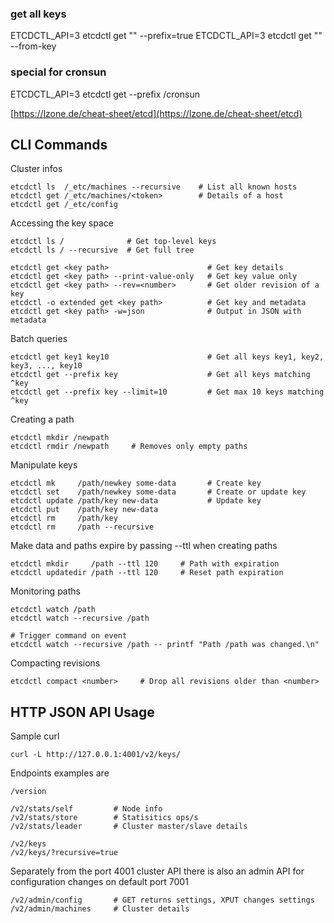 ### get all keys

ETCDCTL_API=3 etcdctl get "" --prefix=true
ETCDCTL_API=3 etcdctl get "" --from-key



### special for cronsun
ETCDCTL_API=3 etcdctl get  --prefix /cronsun

[https://lzone.de/cheat-sheet/etcd](https://lzone.de/cheat-sheet/etcd)

## CLI Commands

Cluster infos

    etcdctl ls  /_etc/machines --recursive    # List all known hosts
    etcdctl get /_etc/machines/<token>        # Details of a host
    etcdctl get /_etc/config
    
Accessing the key space

    etcdctl ls /              # Get top-level keys
    etcdctl ls / --recursive  # Get full tree
    
    etcdctl get <key path>                      # Get key details
    etcdctl get <key path> --print-value-only   # Get key value only
    etcdctl get <key path> --rev=<number>       # Get older revision of a key
    etcdctl -o extended get <key path>          # Get key and metadata
    etcdctl get <key path> -w=json              # Output in JSON with metadata
    
Batch queries
    
    etcdctl get key1 key10                      # Get all keys key1, key2, key3, ..., key10
    etcdctl get --prefix key                    # Get all keys matching ^key
    etcdctl get --prefix key --limit=10         # Get max 10 keys matching ^key

Creating a path

    etcdctl mkdir /newpath
    etcdctl rmdir /newpath     # Removes only empty paths

Manipulate keys

    etcdctl mk     /path/newkey some-data       # Create key
    etcdctl set    /path/newkey some-data       # Create or update key
    etcdctl update /path/key new-data           # Update key
    etcdctl put    /path/key new-data
    etcdctl rm     /path/key
    etcdctl rm     /path --recursive
    
Make data and paths expire by passing --ttl when creating paths

    etcdctl mkdir     /path --ttl 120     # Path with expiration
    etcdctl updatedir /path --ttl 120     # Reset path expiration
    
Monitoring paths

    etcdctl watch /path
    etcdctl watch --recursive /path
    
    # Trigger command on event
    etcdctl watch --recursive /path -- printf "Path /path was changed.\n"
    
Compacting revisions

    etcdctl compact <number>     # Drop all revisions older than <number>
    
## HTTP JSON API Usage

Sample curl

    curl -L http://127.0.0.1:4001/v2/keys/

Endpoints examples are

    /version
    
    /v2/stats/self         # Node info
    /v2/stats/store        # Statisitics ops/s
    /v2/stats/leader       # Cluster master/slave details
    
    /v2/keys
    /v2/keys/?recursive=true

Separately from the port 4001 cluster API there is also an admin API for configuration changes 
on default port 7001

    /v2/admin/config       # GET returns settings, XPUT changes settings
    /v2/admin/machines     # Cluster details
    
